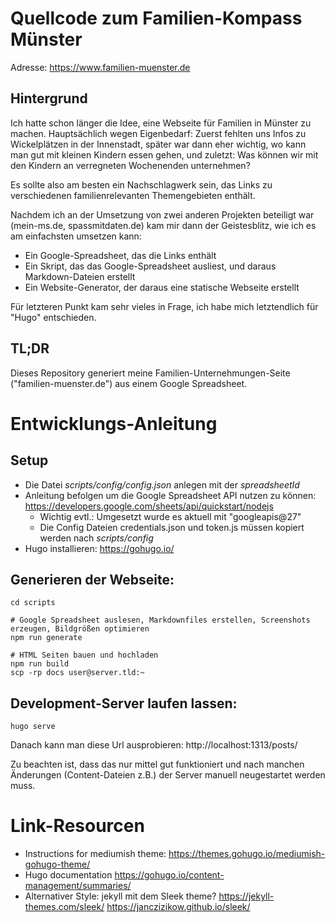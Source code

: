 
# Quellcode zum Familien-Kompass Münster

Adresse: 
    https://www.familien-muenster.de

## Hintergrund

Ich hatte schon länger die Idee, eine Webseite für Familien in Münster zu machen. Hauptsächlich wegen Eigenbedarf: Zuerst fehlten uns Infos zu Wickelplätzen in der Innenstadt, später war dann eher wichtig, wo kann man gut mit kleinen Kindern essen gehen, und zuletzt: Was können wir mit den Kindern an verregneten Wochenenden unternehmen?

Es sollte also am besten ein Nachschlagwerk sein, das Links zu verschiedenen familienrelevanten Themengebieten enthält.

Nachdem ich an der Umsetzung von zwei anderen Projekten beteiligt war (mein-ms.de, spassmitdaten.de) kam mir dann der Geistesblitz, wie ich es am einfachsten umsetzen kann: 
 * Ein Google-Spreadsheet, das die Links enthält
 * Ein Skript, das das Google-Spreadsheet ausliest, und daraus Markdown-Dateien erstellt
 * Ein Website-Generator, der daraus eine statische Webseite erstellt
 
Für letzteren Punkt kam sehr vieles in Frage, ich habe mich letztendlich für "Hugo" entschieden.

## TL;DR

Dieses Repository generiert meine Familien-Unternehmungen-Seite ("familien-muenster.de") aus einem Google Spreadsheet.


# Entwicklungs-Anleitung

## Setup

* Die Datei _scripts/config/config.json_ anlegen mit der *spreadsheetId*
* Anleitung befolgen um die Google Spreadsheet API nutzen zu können: https://developers.google.com/sheets/api/quickstart/nodejs
  * Wichtig evtl.: Umgesetzt wurde es aktuell mit "googleapis@27"
  * Die Config Dateien credentials.json und token.js müssen kopiert werden nach _scripts/config_
* Hugo installieren: https://gohugo.io/

## Generieren der Webseite: 

    cd scripts

    # Google Spreadsheet auslesen, Markdownfiles erstellen, Screenshots erzeugen, Bildgrößen optimieren 
    npm run generate

    # HTML Seiten bauen und hochladen
    npm run build
    scp -rp docs user@server.tld:~


## Development-Server laufen lassen: 

    hugo serve

Danach kann man diese Url ausprobieren:  http://localhost:1313/posts/

Zu beachten ist, dass das nur mittel gut funktioniert und nach manchen Änderungen (Content-Dateien z.B.) der Server manuell neugestartet werden muss.


# Link-Resourcen

* Instructions for mediumish theme: https://themes.gohugo.io/mediumish-gohugo-theme/
* Hugo documentation https://gohugo.io/content-management/summaries/
* Alternativer Style: jekyll mit dem Sleek theme? https://jekyll-themes.com/sleek/  https://janczizikow.github.io/sleek/
